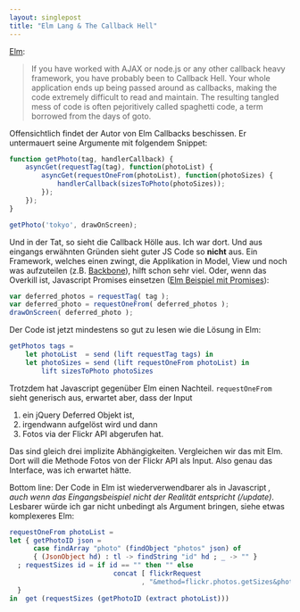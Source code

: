 ```yaml
---
layout: singlepost
title: "Elm Lang & The Callback Hell"
---
```


[Elm](http://elm-lang.org/learn/Escape-from-Callback-Hell.elm):

> If you have worked with AJAX or node.js or any other callback heavy framework, you have probably been to Callback Hell. Your whole application ends up being passed around as callbacks, making the code extremely difficult to read and maintain. The resulting tangled mess of code is often pejoritively called spaghetti code, a term borrowed from the days of goto.

Offensichtlich findet der Autor von Elm Callbacks beschissen. Er untermauert seine Argumente mit folgendem Snippet:

~~~ javascript
function getPhoto(tag, handlerCallback) {
    asyncGet(requestTag(tag), function(photoList) {
        asyncGet(requestOneFrom(photoList), function(photoSizes) {
            handlerCallback(sizesToPhoto(photoSizes));
        });
    });
}

getPhoto('tokyo', drawOnScreen);
~~~

Und in der Tat, so sieht die Callback Hölle aus. Ich war dort. Und aus eingangs erwähnten Gründen sieht guter JS Code so **nicht** aus. Ein Framework, welches einen zwingt, die Applikation in Model, View und noch was aufzuteilen (z.B. [Backbone](http://backbonejs.org/)), hilft schon sehr viel. Oder, wenn das Overkill ist, Javascript Promises einsetzen ([Elm Beispiel mit Promises]( {{site.url}}/code/promise-elm/ )):

~~~ javascript
var deferred_photos = requestTag( tag );
var deferred_photo = requestOneFrom( deferred_photos );
drawOnScreen( deferred_photo );
~~~

Der Code ist jetzt mindestens so gut zu lesen wie die Lösung in Elm:

~~~ elm
getPhotos tags =
    let photoList  = send (lift requestTag tags) in
    let photoSizes = send (lift requestOneFrom photoList) in
        lift sizesToPhoto photoSizes
~~~

Trotzdem hat Javascript gegenüber Elm einen Nachteil. `requestOneFrom` sieht generisch aus, erwartet aber, dass der Input

1. ein jQuery Deferred Objekt ist,
2. irgendwann aufgelöst wird und dann
3. Fotos via der Flickr API abgerufen hat.

Das sind gleich drei implizite Abhängigkeiten. Vergleichen wir das mit Elm. Dort will die Methode Fotos von der Flickr API als Input. Also genau das Interface, was ich erwartet hätte.

Bottom line: Der Code in Elm ist wiederverwendbarer als in Javascript *, auch wenn das Eingangsbeispiel nicht der Realität entspricht (/update)*. Lesbarer würde ich gar nicht unbedingt als Argument bringen, siehe etwas komplexeres Elm:

~~~ elm
requestOneFrom photoList =
let { getPhotoID json =
      case findArray "photo" (findObject "photos" json) of
      { (JsonObject hd) : tl -> findString "id" hd ; _ -> "" }
  ; requestSizes id = if id == "" then "" else
                          concat [ flickrRequest
                                 , "&method=flickr.photos.getSizes&photo_id=", id ]
  }
in  get (requestSizes (getPhotoID (extract photoList)))
~~~